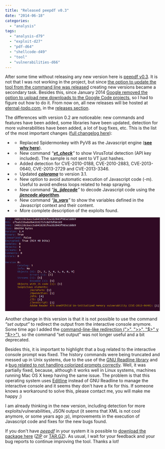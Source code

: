 ```yaml
---
title: "Released peepdf v0.3"
date: "2014-06-18"
categories: 
  - "analysis"
tags: 
  - "analysis-d79"
  - "exploit-d27"
  - "pdf-d64"
  - "shellcode-d49"
  - "tool"
  - "vulnerabilities-d66"
---
```


After some time without releasing any new version here is [peepdf v0.3](http://eternal-todo.com/files/pdf/peepdf/peepdf_0.3.zip). It is not that I was not working in the project, but since [the option to update the tool from the command line was released](http://code.google.com/p/peepdf/wiki/Execution#Updating_peepdf) creating new versions became a secondary task. Besides this, since January 2014 [Google removed the option to upload new downloads to the Google Code projects](http://google-opensource.blogspot.nl/2013/05/a-change-to-google-code-download-service.html), so I had to figure out how to do it. From now on, all new releases will be hosted at [eternal-todo.com](http://peepdf.eternal-todo.com/), in the [releases section](http://eternal-todo.com/tools/peepdf-pdf-analysis-tool#releases).

The differences with version 0.2 are noticeable: new commands and features have been added, some libraries have been updated, detection for more vulnerabilities have been added, a lot of bug fixes, etc. This is the list of the most important changes ([full changelog here](http://peepdf.googlecode.com/svn/trunk/CHANGELOG)):

- - Replaced Spidermonkey with PyV8 as the Javascript engine ([**see why here**](http://eternal-todo.com/blog/pdf-attack-journey-exploitkit-shellcode)).
        

- - New command _“[**vt\_check**](http://code.google.com/p/peepdf/wiki/Commands#vtcheck)”_ to show VirusTotal detection (API key included). The sample is not sent to VT just hashes.
        

- - Added detection for CVE-2010-0188, CVE-2010-2883, CVE-2013-0640, CVE-2013-2729 and CVE-2013-3346.
        

- - Updated [_**colorama**_](https://pypi.python.org/pypi/colorama) to version 3.1.
        

- - New option to avoid automatic execution of Javascript code (-m). Useful to avoid endless loops related to heap spraying.
        

- - New command _“[**js\_jjdecode**](http://code.google.com/p/peepdf/wiki/Commands#js_jjdecode)”_ to decode Javascript code using the [**_jjencode_ algorithm**](http://utf-8.jp/public/jjencode.html).
        

- - New command _“[**js\_vars**](http://code.google.com/p/peepdf/wiki/Commands#js_vars)”_ to show the variables defined in the Javascript context and their content.
        

- - More complete description of the exploits found.
        

![](images/drupal_image_1171.png)

Another change in this version is that it is not possible to use the command _“set output”_ to redirect the output from the interactive console anymore. Some time ago I added the [command-line-like redirection (">", ">>", "$>" y "$>>")](http://eternal-todo.com/blog/extract-streams-shellcode-peepdf), so the command “set output” was not longer useful and a bit deprecated.

Besides this, it is important to highlight that a bug related to the interactive console prompt was fixed. The history commands were being truncated and messed up in Unix systems, due to the use of the [GNU Readline library](http://cnswww.cns.cwru.edu/php/chet/readline/rltop.html) and a [bug related to not handling colorized prompts correctly](http://bugs.python.org/issue17337). Well, it was partially fixed, because, although it works well in Linux systems, machines running Mac OS X keep having the same issue. The problem is that this operating system uses [Editline](http://thrysoee.dk/editline/) instead of GNU Readline to manage the interactive console and it seems they don't have a fix for this. If someone knows a workaround to solve this, please contact me, you will make me happy ;)

I am already thinking in the new version, including detection for more exploits/vulnerabilities, JSON output (it seems that XML is not cool anymore, or some years ago ;p), improvements in the execution of Javascript code and fixes for the new bugs found.

If you don't have [_peepdf_](http://twitter.com/peepdf) in your system it is possible to [download the package here](http://eternal-todo.com/tools/peepdf-pdf-analysis-tool#releases) ([ZIP](http://eternal-todo.com/files/pdf/peepdf/peepdf_0.3.zip) or [TAR.GZ](http://eternal-todo.com/files/pdf/peepdf/peepdf_0.3.tar.gz)). As usual, I wait for your feedback and your bug reports to continue improving the tool. Thanks a lot!
